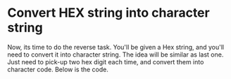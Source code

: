 # Convert HEX string into character string

Now, its time to do the reverse task. You'll be given a Hex string, and you'll need to convert it into character string. The idea will be similar as last one. Just need to pick-up two hex digit each time, and convert them into character code. Below is the code.

